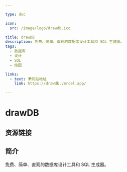 ```yaml
---

type: doc

icon:
  src: /image/logo/drawdb.ico

title: drawDB
description: 免费、简单、直观的数据库设计工具和 SQL 生成器。
tags:
  - 数据库
  - 设计
  - SQL
  - 绘图

links:
  - text: 🌍网站地址
    link: https://drawdb.vercel.app/

---
```


<ShowLogo />

# drawDB

<ShowTags />

<ShowBreadcrumb />

## 资源链接

<ShowLinks />

## 简介

免费、简单、直观的数据库设计工具和 SQL 生成器。
